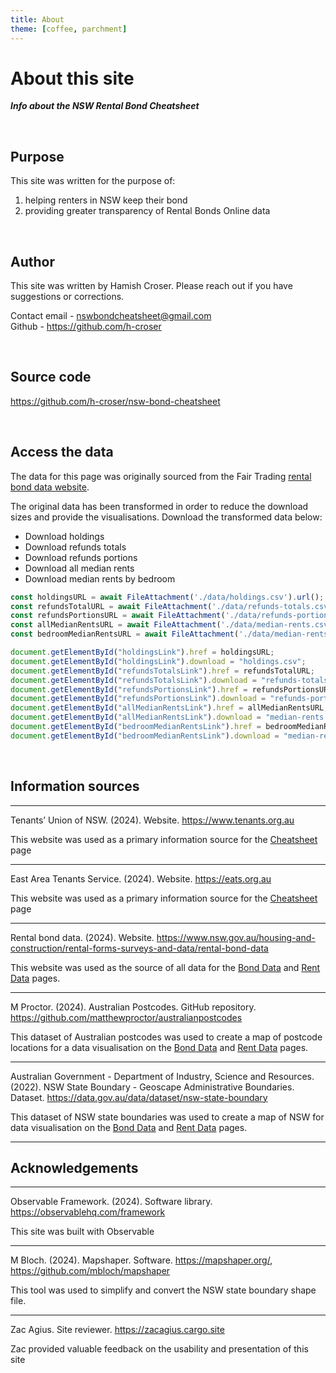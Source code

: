 ```yaml
---
title: About
theme: [coffee, parchment]
---
```

<script defer data-domain="nswrentalbonds.info/about" src="https://plausible.io/js/script.js"></script>

# About this site

**_Info about the NSW Rental Bond Cheatsheet_**

<br>

## Purpose

This site was written for the purpose of:
1. helping renters in NSW keep their bond
2. providing greater transparency of Rental Bonds Online data

<br>

## Author

This site was written by Hamish Croser. Please reach out if you have suggestions or corrections.

Contact email - [nswbondcheatsheet@gmail.com](mailto:nswbondcheatsheet@gmail.com)
<br>
Github - <https://github.com/h-croser>

<br>

## Source code

<https://github.com/h-croser/nsw-bond-cheatsheet>

<br>

## Access the data

The data for this page was originally sourced from the Fair Trading [rental bond data website](https://www.nsw.gov.au/housing-and-construction/rental-forms-surveys-and-data/rental-bond-data).

The original data has been transformed in order to reduce the download sizes and provide the visualisations. Download the transformed data below:

- <a id="holdingsLink" download>Download holdings</a>
- <a id="refundsTotalsLink" download>Download refunds totals</a>
- <a id="refundsPortionsLink" download>Download refunds portions</a>
- <a id="allMedianRentsLink" download>Download all median rents</a>
- <a id="bedroomMedianRentsLink" download>Download median rents by bedroom</a>

```js
const holdingsURL = await FileAttachment('./data/holdings.csv').url();
const refundsTotalURL = await FileAttachment('./data/refunds-totals.csv').url();
const refundsPortionsURL = await FileAttachment('./data/refunds-portions.csv').url();
const allMedianRentsURL = await FileAttachment('./data/median-rents.csv').url();
const bedroomMedianRentsURL = await FileAttachment('./data/median-rents-bedrooms.csv').url();

document.getElementById("holdingsLink").href = holdingsURL;
document.getElementById("holdingsLink").download = "holdings.csv";
document.getElementById("refundsTotalsLink").href = refundsTotalURL;
document.getElementById("refundsTotalsLink").download = "refunds-totals.csv";
document.getElementById("refundsPortionsLink").href = refundsPortionsURL;
document.getElementById("refundsPortionsLink").download = "refunds-portions.csv";
document.getElementById("allMedianRentsLink").href = allMedianRentsURL;
document.getElementById("allMedianRentsLink").download = "median-rents.csv";
document.getElementById("bedroomMedianRentsLink").href = bedroomMedianRentsURL;
document.getElementById("bedroomMedianRentsLink").download = "median-rents-bedrooms.csv";
```

<br>

## Information sources

---

Tenants’ Union of NSW. (2024). Website. <https://www.tenants.org.au>

This website was used as a primary information source for the [Cheatsheet](/) page

---

East Area Tenants Service. (2024). Website. <https://eats.org.au>

This website was used as a primary information source for the [Cheatsheet](/) page

---

Rental bond data. (2024). Website. <https://www.nsw.gov.au/housing-and-construction/rental-forms-surveys-and-data/rental-bond-data>

This website was used as the source of all data for the [Bond Data](./bond-data) and [Rent Data](./rent-data) pages.

---

M Proctor. (2024). Australian Postcodes. GitHub repository. <https://github.com/matthewproctor/australianpostcodes>

This dataset of Australian postcodes was used to create a map of postcode locations for a data visualisation on the [Bond Data](./bond-data) and [Rent Data](./rent-data) pages.

---

Australian Government - Department of Industry, Science and Resources. (2022). NSW State Boundary - Geoscape Administrative Boundaries. Dataset. <https://data.gov.au/data/dataset/nsw-state-boundary>

This dataset of NSW state boundaries was used to create a map of NSW for data visualisation on the [Bond Data](./bond-data) and [Rent Data](./rent-data) pages.

---

## Acknowledgements

---

Observable Framework. (2024). Software library. <https://observablehq.com/framework>

This site was built with Observable

---

M Bloch. (2024). Mapshaper. Software. <https://mapshaper.org/>, <https://github.com/mbloch/mapshaper>

This tool was used to simplify and convert the NSW state boundary shape file.

---

Zac Agius. Site reviewer. <https://zacagius.cargo.site>

Zac provided valuable feedback on the usability and presentation of this site
